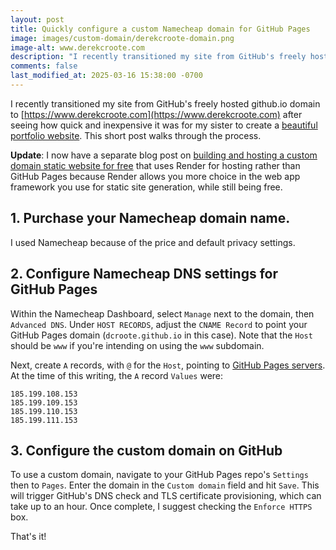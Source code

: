 ```yaml
---
layout: post
title: Quickly configure a custom Namecheap domain for GitHub Pages
image: images/custom-domain/derekcroote-domain.png
image-alt: www.derekcroote.com
description: "I recently transitioned my site from GitHub's freely hosted github.io domain to https://www.derekcroote.com after seeing how quick and inexpensive it was for my sister to create a beautiful portfolio website. This short post walks through the process."
comments: false
last_modified_at: 2025-03-16 15:38:00 -0700
---
```


I recently transitioned my site from GitHub's freely hosted github.io domain to [https://www.derekcroote.com](https://www.derekcroote.com) after seeing how quick and inexpensive it was for my sister to create a <a href="https://www.denisecroote.com" target="_blank">beautiful portfolio website</a>.
This short post walks through the process.

**Update**: I now have a separate blog post on [building and hosting a custom domain static website for free](/2023/08/18/website-cheaply.html) that uses Render for hosting rather than GitHub Pages because Render allows you more choice in the web app framework you use for static site generation, while still being free.

## 1. Purchase your Namecheap domain name.

I used Namecheap because of the price and default privacy settings.

## 2. Configure Namecheap DNS settings for GitHub Pages

Within the Namecheap Dashboard, select `Manage` next to the domain, then `Advanced DNS`.
Under `HOST RECORDS`, adjust the `CNAME Record` to point your GitHub Pages domain (`dcroote.github.io` in this case).
Note that the `Host` should be `www` if you're intending on using the `www` subdomain.

Next, create `A` records, with `@` for the `Host`, pointing to [GitHub Pages servers](https://docs.github.com/en/pages/configuring-a-custom-domain-for-your-github-pages-site/managing-a-custom-domain-for-your-github-pages-site#configuring-an-apex-domain). At the time of this writing, the `A` record `Values` were:

<pre><code class="language-bash">185.199.108.153
185.199.109.153
185.199.110.153
185.199.111.153
</code></pre>

## 3. Configure the custom domain on GitHub

To use a custom domain, navigate to your GitHub Pages repo's `Settings` then to `Pages`. Enter the domain in the `Custom domain` field and hit `Save`. This will trigger GitHub's DNS check and TLS certificate provisioning, which can take up to an hour. Once complete, I suggest checking the `Enforce HTTPS` box.

That's it!
